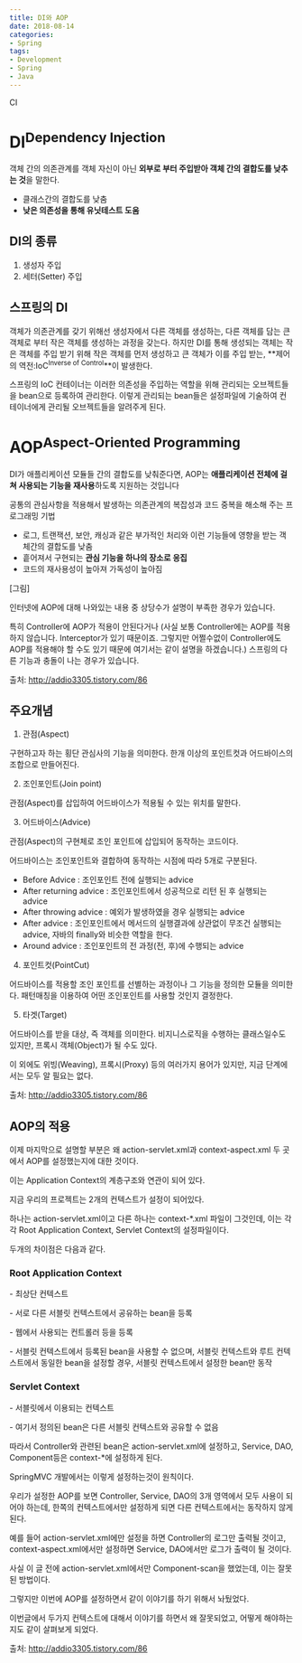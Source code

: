 ```yaml
---
title: DI와 AOP
date: 2018-08-14
categories:
- Spring
tags:
- Development
- Spring
- Java
---
```


CI

# DI<sup>Dependency Injection</sup>

객체 간의 의존관계를 객체 자신이 아닌 **외부로 부터 주입받아 객체 간의 결합도를 낮추는 것**을 말한다.

- 클래스간의 결합도를 낮춤
- **낮은 의존성을 통해 유닛테스트 도움**

## DI의 종류

1. 생성자 주입
2. 세터(Setter) 주입

## 스프링의 DI

객체가 의존관계를 갖기 위해선 생성자에서 다른 객체를 생성하는, 다른 객체를 담는 큰 객체로 부터 작은 객체를 생성하는 과정을 갖는다. 하지만 DI를 통해 생성되는 객체는 작은 객체를 주입 받기 위해 작은 객체를 먼저 생성하고 큰 객체가 이를 주입 받는, **제어의 역전:IoC<sup>Inverse of Control</sup>**이 발생한다.

스프링의 IoC 컨테이너는 이러한 의존성을 주입하는 역할을 위해 관리되는 오브젝트들을 bean으로 등록하여 관리한다. 이렇게 관리되는 bean들은 설정파일에 기술하여 컨테이너에게 관리될 오브젝트들을 알려주게 된다.

# AOP<sup>Aspect-Oriented Programming</sup>

DI가 애플리케이션 모듈들 간의 결합도를 낮춰준다면, AOP는 **애플리케이션 전체에 걸쳐 사용되는 기능을 재사용**하도록 지원하는 것입니다 

공통의 관심사항을 적용해서 발생하는 의존관계의 복잡성과 코드 중복을 해소해 주는 프로그래밍 기법

- 로그, 트랜잭션, 보안, 캐싱과 같은 부가적인 처리와 이런 기능들에 영향을 받는 객체간의 결합도를 낮춤
- 흩어져서 구현되는 **관심 기능을 하나의 장소로 응집**
- 코드의 재사용성이 높아져 가독성이 높아짐

[그림]

인터넷에 AOP에 대해 나와있는 내용 중 상당수가 설명이 부족한 경우가 있습니다.

특히 Controller에 AOP가 적용이 안된다거나 (사실 보통 Controller에는 AOP를 적용하지 않습니다. Interceptor가 있기 때문이죠. 그렇지만 어쩔수없이 Controller에도 AOP를 적용해야 할 수도 있기 때문에 여기서는 같이 설명을 하겠습니다.) 스프링의 다른 기능과 충돌이 나는 경우가 있습니다.

출처: http://addio3305.tistory.com/86

## 주요개념

1) 관점(Aspect)

구현하고자 하는 횡단 관심사의 기능을 의미한다. 한개 이상의 포인트컷과 어드바이스의 조합으로 만들어진다.

2) 조인포인트(Join point)

관점(Aspect)를 삽입하여 어드바이스가 적용될 수 있는 위치를 말한다. 

3) 어드바이스(Advice)

관점(Aspect)의 구현체로 조인 포인트에 삽입되어 동작하는 코드이다. 

어드바이스는 조인포인트와 결합하여 동작하는 시점에 따라 5개로 구분된다.

- Before Advice : 조인포인트 전에 실행되는 advice
- After returning advice : 조인포인트에서 성공적으로 리턴 된 후 실행되는 advice
- After throwing advice : 예외가 발생하였을 경우 실행되는 advice
- After advice : 조인포인트에서 메서드의 실행결과에 상관없이 무조건 실행되는 advice, 자바의 finally와 비슷한 역할을 한다.
- Around advice : 조인포인트의 전 과정(전, 후)에 수행되는 advice

4) 포인트컷(PointCut)

어드바이스를 적용할 조인 포인트를 선별하는 과정이나 그 기능을 정의한 모듈을 의미한다. 패턴매칭을 이용하여 어떤 조인포인트를 사용할 것인지 결정한다.

5) 타겟(Target)

어드바이스를 받을 대상, 즉 객체를 의미한다. 비지니스로직을 수행하는 클래스일수도 있지만, 프록시 객체(Object)가 될 수도 있다.

이 외에도 위빙(Weaving), 프록시(Proxy) 등의 여러가지 용어가 있지만, 지금 단계에서는 모두 알 필요는 없다. 

출처: http://addio3305.tistory.com/86

## AOP의 적용

이제 마지막으로 설명할 부분은 왜 action-servlet.xml과 context-aspect.xml 두 곳에서 AOP를 설정했는지에 대한 것이다. 

이는 Application Context의 계층구조와 연관이 되어 있다. 

지금 우리의 프로젝트는 2개의 컨텍스트가 설정이 되어있다. 

하나는 action-servlet.xml이고 다른 하나는 context-*.xml 파일이 그것인데, 이는 각각 Root Application Context, Servlet Context의 설정파일이다.

두개의 차이점은 다음과 같다.

### Root Application Context

\- 최상단 컨텍스트 

\- 서로 다른 서블릿 컨텍스트에서 공유하는 bean을 등록 

\- 웹에서 사용되는 컨트롤러 등을 등록

\- 서블릿 컨텍스트에서 등록된 bean을 사용할 수 없으며, 서블릿 컨텍스트와 루트 컨텍스트에서 동일한 bean을 설정할 경우, 서블릿 컨텍스트에서 설정한 bean만 동작

### Servlet Context

\- 서블릿에서 이용되는 컨텍스트

\- 여기서 정의된 bean은 다른 서블릿 컨텍스트와 공유할 수 없음

따라서 Controller와 관련된 bean은 action-servlet.xml에 설정하고, Service, DAO, Component등은 context-*에 설정하게 된다.

SpringMVC 개발에서는 이렇게 설정하는것이 원칙이다. 

우리가 설정한 AOP를 보면 Controller, Service, DAO의 3개 영역에서 모두 사용이 되어야 하는데, 한쪽의 컨텍스트에서만 설정하게 되면 다른 컨텍스트에서는 동작하지 않게 된다. 

예를 들어 action-servlet.xml에만 설정을 하면 Controller의 로그만 출력될 것이고, context-aspect.xml에서만 설정하면 Service, DAO에서만 로그가 출력이 될 것이다.

사실 이 글 전에 action-servlet.xml에서만 Component-scan을 했었는데, 이는 잘못된 방법이다. 

그렇지만 이번에 AOP를 설정하면서 같이 이야기를 하기 위해서 놔뒀었다. 

이번글에서 두가지 컨텍스트에 대해서 이야기를 하면서 왜 잘못되었고, 어떻게 해야하는지도 같이 살펴보게 되었다.

출처: http://addio3305.tistory.com/86